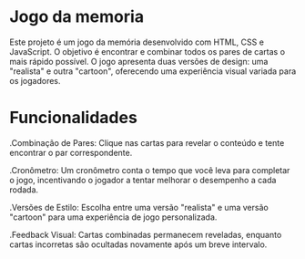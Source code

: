 # Jogo da memoria

Este projeto é um jogo da memória desenvolvido com HTML, CSS e JavaScript. O objetivo é encontrar e combinar todos os pares de cartas o mais rápido possível. O jogo apresenta duas versões de design: uma "realista" e outra "cartoon", oferecendo uma experiência visual variada para os jogadores.
# Funcionalidades
.Combinação de Pares: Clique nas cartas para revelar o conteúdo e tente encontrar o par correspondente.

.Cronômetro: Um cronômetro conta o tempo que você leva para completar o jogo, incentivando o jogador a tentar melhorar o desempenho a cada rodada.

.Versões de Estilo: Escolha entre uma versão "realista" e uma versão "cartoon" para uma experiência de jogo personalizada.

.Feedback Visual: Cartas combinadas permanecem reveladas, enquanto cartas incorretas são ocultadas novamente após um breve intervalo.
